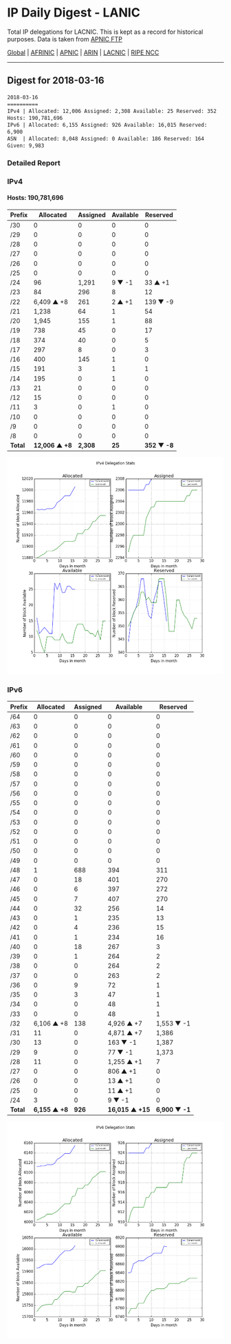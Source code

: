 # IP Daily Digest - LANIC

Total IP delegations for LACNIC. This is kept as a record for historical purposes. Data is taken from [APNIC FTP](https://ftp.apnic.net/)

[Global](https://github.com/csmets/IP-Daily-Digest) | [AFRINIC](https://github.com/csmets/IP-Daily-Digest/tree/master/archives/AFRINIC) | [APNIC](https://github.com/csmets/IP-Daily-Digest/tree/master/archives/APNIC) | [ARIN](https://github.com/csmets/IP-Daily-Digest/tree/master/archives/ARIN) | [LACNIC](https://github.com/csmets/IP-Daily-Digest/tree/master/archives/LACNIC) | [RIPE NCC](https://github.com/csmets/IP-Daily-Digest/tree/master/archives/RIPE_NCC)

---

## Digest for 2018-03-16
```
2018-03-16
==========
IPv4 | Allocated: 12,006 Assigned: 2,308 Available: 25 Reserved: 352 Hosts: 190,781,696
IPv6 | Allocated: 6,155 Assigned: 926 Available: 16,015 Reserved: 6,900
ASN  | Allocated: 8,048 Assigned: 0 Available: 186 Reserved: 164 Given: 9,983
```

### Detailed Report

### IPv4

#### Hosts: **190,781,696**

| Prefix | Allocated | Assigned | Available | Reserved |
| ----- | ----- | ----- | ----- | ----- |
| /30 | 0 | 0 | 0 | 0 |
| /29 | 0 | 0 | 0 | 0 |
| /28 | 0 | 0 | 0 | 0 |
| /27 | 0 | 0 | 0 | 0 |
| /26 | 0 | 0 | 0 | 0 |
| /25 | 0 | 0 | 0 | 0 |
| /24 | 96 | 1,291 | 9 ▼ -1 | 33 ▲ +1 |
| /23 | 84 | 296 | 8 | 12 |
| /22 | 6,409 ▲ +8 | 261 | 2 ▲ +1 | 139 ▼ -9 |
| /21 | 1,238 | 64 | 1 | 54 |
| /20 | 1,945 | 155 | 1 | 88 |
| /19 | 738 | 45 | 0 | 17 |
| /18 | 374 | 40 | 0 | 5 |
| /17 | 297 | 8 | 0 | 3 |
| /16 | 400 | 145 | 1 | 0 |
| /15 | 191 | 3 | 1 | 1 |
| /14 | 195 | 0 | 1 | 0 |
| /13 | 21 | 0 | 0 | 0 |
| /12 | 15 | 0 | 0 | 0 |
| /11 | 3 | 0 | 1 | 0 |
| /10 | 0 | 0 | 0 | 0 |
| /9 | 0 | 0 | 0 | 0 |
| /8 | 0 | 0 | 0 | 0 |
| **Total** | **12,006 ▲ +8** | **2,308** | **25** | **352 ▼ -8** |

![ipv4-stats](ipv4-figure.png)

### IPv6

| Prefix | Allocated | Assigned | Available | Reserved |
| ----- | ----- | ----- | ----- | ----- |
| /64 | 0 | 0 | 0 | 0 |
| /63 | 0 | 0 | 0 | 0 |
| /62 | 0 | 0 | 0 | 0 |
| /61 | 0 | 0 | 0 | 0 |
| /60 | 0 | 0 | 0 | 0 |
| /59 | 0 | 0 | 0 | 0 |
| /58 | 0 | 0 | 0 | 0 |
| /57 | 0 | 0 | 0 | 0 |
| /56 | 0 | 0 | 0 | 0 |
| /55 | 0 | 0 | 0 | 0 |
| /54 | 0 | 0 | 0 | 0 |
| /53 | 0 | 0 | 0 | 0 |
| /52 | 0 | 0 | 0 | 0 |
| /51 | 0 | 0 | 0 | 0 |
| /50 | 0 | 0 | 0 | 0 |
| /49 | 0 | 0 | 0 | 0 |
| /48 | 1 | 688 | 394 | 311 |
| /47 | 0 | 18 | 401 | 270 |
| /46 | 0 | 6 | 397 | 272 |
| /45 | 0 | 7 | 407 | 270 |
| /44 | 0 | 32 | 256 | 14 |
| /43 | 0 | 1 | 235 | 13 |
| /42 | 0 | 4 | 236 | 15 |
| /41 | 0 | 1 | 234 | 16 |
| /40 | 0 | 18 | 267 | 3 |
| /39 | 0 | 1 | 264 | 2 |
| /38 | 0 | 0 | 264 | 2 |
| /37 | 0 | 0 | 263 | 2 |
| /36 | 0 | 9 | 72 | 1 |
| /35 | 0 | 3 | 47 | 1 |
| /34 | 0 | 0 | 48 | 1 |
| /33 | 0 | 0 | 48 | 1 |
| /32 | 6,106 ▲ +8 | 138 | 4,926 ▲ +7 | 1,553 ▼ -1 |
| /31 | 11 | 0 | 4,871 ▲ +7 | 1,386 |
| /30 | 13 | 0 | 163 ▼ -1 | 1,387 |
| /29 | 9 | 0 | 77 ▼ -1 | 1,373 |
| /28 | 11 | 0 | 1,255 ▲ +1 | 7 |
| /27 | 0 | 0 | 806 ▲ +1 | 0 |
| /26 | 0 | 0 | 13 ▲ +1 | 0 |
| /25 | 0 | 0 | 11 ▲ +1 | 0 |
| /24 | 3 | 0 | 9 ▼ -1 | 0 |
| **Total** | **6,155 ▲ +8** | **926** | **16,015 ▲ +15** | **6,900 ▼ -1** |

![ipv6-stats](ipv6-figure.png)